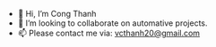 - 👋 Hi, I’m Cong Thanh
- 💞️ I’m looking to collaborate on automative projects.
- 📫 Please contact me via: vcthanh20@gmail.com
